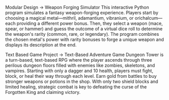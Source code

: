 Modular Design -> Weapon Forging Simulator
This interactive Python program simulates a fantasy weapon-forging experience. Players start by choosing a magical metal—mithril, adamantium, vibranium, or orichalcum—each providing a different power bonus. 
Then, they select a weapon (mace, spear, or hammer) and guess the outcome of a virtual dice roll to determine the weapon's rarity (common, rare, or legendary). 
The program combines the chosen metal's power with rarity bonuses to forge a unique weapon and displays its description at the end.

Text Based Game Project -> Text-Based Adventure Game
Dungeon Tower is a turn-based, text-based RPG where the player ascends through three perilous dungeon floors filled with enemies like zombies, skeletons, and vampires. 
Starting with only a dagger and 10 health, players must fight, block, or heal their way through each level. Earn gold from battles to buy stronger weapons or potions in the shop. 
With only two shield blocks and limited healing, strategic combat is key to defeating the curse of the Forgotten King and claiming victory.
